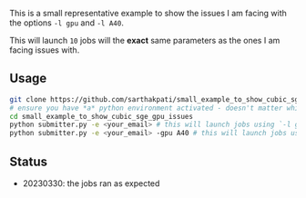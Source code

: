 This is a small representative example to show the issues I am facing with the options `-l gpu` and `-l A40`. 

This will launch `10` jobs will the **exact** same parameters as the ones I am facing issues with.

## Usage

```bash
git clone https://github.com/sarthakpati/small_example_to_show_cubic_sge_gpu_issues.git
# ensure you have *a* python environment activated - doesn't matter which one, since this does not do any installation
cd small_example_to_show_cubic_sge_gpu_issues
python submitter.py -e <your_email> # this will launch jobs using `-l gpu`
python submitter.py -e <your_email> -gpu A40 # this will launch jobs using `-l A40`
```

## Status

- 20230330: the jobs ran as expected